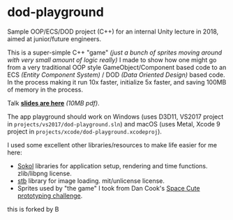 # dod-playground

Sample OOP/ECS/DOD project (C++) for an internal Unity lecture in 2018, aimed at junior/future engineers.

This is a super-simple C++ "game" _(just a bunch of sprites moving around with very small amount of logic really)_ I made to
show how one might go from a very traditional OOP style GameObject/Component based code to an ECS _(Entity Component System)_ /
DOD _(Data Oriented Design)_ based code. In the process making it run 10x faster, initialize 5x faster, and saving 100MB of memory
in the process.

Talk [**slides are here**](http://aras-p.info/texts/files/2018Academy%20-%20ECS-DoD.pdf) _(10MB pdf)_.

The app playground should work on Windows (uses D3D11, VS2017 project in `projects/vs2017/dod-playground.sln`) and
macOS (uses Metal, Xcode 9 project in `projects/xcode/dod-playground.xcodeproj`).

I used some excellent other libraries/resources to make life easier for me here:

* [Sokol](https://github.com/floooh/sokol) libraries for application setup, rendering and time functions. zlib/libpng license.
* [stb](https://github.com/nothings/stb) library for image loading. mit/unlicense license.
* Sprites used by "the game" I took from Dan Cook's [Space Cute prototyping challenge](http://www.lostgarden.com/2007/03/spacecute-prototyping-challenge.html).

this is forked by B
